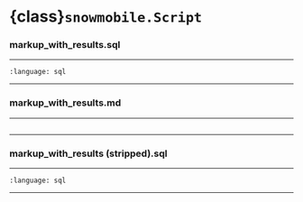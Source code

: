# {class}`snowmobile.Script`

### **markup_with_results.sql**
---

```{literalinclude} ../../tests/data/sql/markup_with_results.sql
:language: sql
```
---

### **markup_with_results.md**
---

```{include} ../../tests/data/sql/.snowmobile/markup_with_results/(default) markup_with_results.md
```
---

### **markup_with_results (stripped).sql**
---

```{literalinclude} ../../tests/data/sql/.snowmobile/markup_with_results/(default) markup_with_results.sql
:language: sql
```
---
